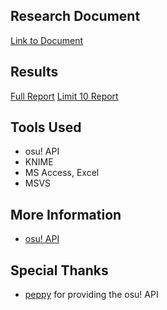 ## Research Document
[Link to Document](https://github.com/Eve-ning/ppshift/blob/master/documents/research.pdf)

## Results
[Full Report](https://github.com/Eve-ning/ppshift/blob/master/documents/KNIME/results/full_report.pdf)
[Limit 10 Report](https://github.com/Eve-ning/ppshift/blob/master/documents/KNIME/results/lim10_report.pdf)

## Tools Used
- osu! API
- KNIME
- MS Access, Excel
- MSVS

## More Information
- [osu! API](https://github.com/ppy/osu-api/wiki)

## Special Thanks
- [peppy](https://github.com/ppy) for providing the osu! API
